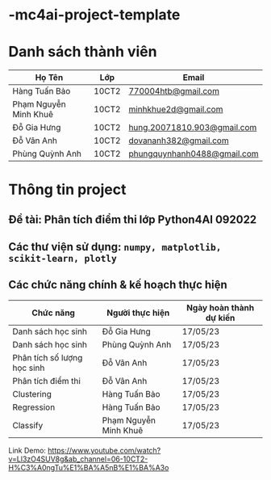 # -mc4ai-project-template
# Danh sách thành viên
Họ Tên|Lớp|Email
-|-|-
Hàng Tuấn Bảo|10CT2|770004htb@gmail.com
Phạm Nguyễn Minh Khuê|10CT2|minhkhue2d@gmail.com
Đỗ Gia Hưng|10CT2|hung.20071810.903@gmail.com
Đỗ Vân Anh|10CT2|dovananh382@gmail.com
Phùng Quỳnh Anh|10CT2|phungquynhanh0488@gmail.com

# Thông tin project
## Đề tài: Phân tích điểm thi lớp Python4AI 092022
## Các thư viện sử dụng: `numpy, matplotlib, scikit-learn, plotly`

## Các chức năng chính & kế hoạch thực hiện

Chức năng|Người thực hiện|Ngày hoàn thành dự kiến
-|-|-
Danh sách học sinh|Đỗ Gia Hưng|17/05/23
Danh sách học sinh|Phùng Quỳnh Anh|17/05/23
Phân tích số lượng học sinh|Đỗ Vân Anh|17/05/23
Phân tích điểm thi|Đỗ Vân Anh|17/05/23
Clustering|Hàng Tuấn Bảo|17/05/23
Regression|Hàng Tuấn Bảo|17/05/23
Classify|Phạm Nguyễn Minh Khuê|17/05/23

Link Demo: https://www.youtube.com/watch?v=Ll3zO4SUV8g&ab_channel=06-10CT2-H%C3%A0ngTu%E1%BA%A5nB%E1%BA%A3o
